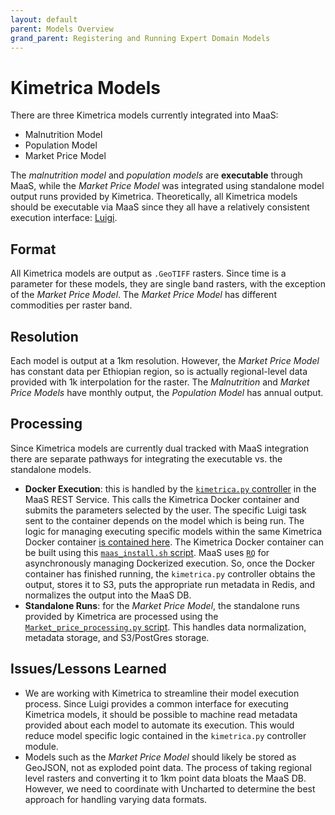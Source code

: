 ```yaml
---
layout: default
parent: Models Overview
grand_parent: Registering and Running Expert Domain Models
---
```


# Kimetrica Models

There are three Kimetrica models currently integrated into MaaS:

- Malnutrition Model
- Population Model
- Market Price Model

The _malnutrition model_ and _population models_ are **executable** through MaaS, while the _Market Price Model_ was integrated using standalone model output runs provided by Kimetrica. Theoretically, all Kimetrica models should be executable via MaaS since they all have a relatively consistent execution interface: [Luigi](https://luigi.readthedocs.io/en/stable/). 

## Format

All Kimetrica models are output as `.GeoTIFF` rasters. Since time is a parameter for these models, they are single band rasters, with the exception of the _Market Price Model_. The _Market Price Model_ has different commodities per raster band.

## Resolution

Each model is output at a 1km resolution. However, the _Market Price Model_ has constant data per Ethiopian region, so is actually regional-level data provided with 1k interpolation for the raster. The _Malnutrition_ and _Market Price Models_ have monthly output, the _Population Model_ has annual output.

## Processing

Since Kimetrica models are currently dual tracked with MaaS integration there are separate pathways for integrating the executable vs. the standalone models.

- **Docker Execution**: this is handled by the [`kimetrica.py` controller](https://github.com/WorldModelers/ModelService/blob/master/REST-Server/openapi_server/kimetrica.py) in the MaaS REST Service. This calls the Kimetrica Docker container and submits the parameters selected by the user. The specific Luigi task sent to the container depends on the model which is being run. The logic for managing executing specific models within the same Kimetrica Docker container [is contained here](https://github.com/WorldModelers/ModelService/blob/master/REST-Server/openapi_server/kimetrica.py#L42-L65). The Kimetrica Docker container can be built using this [`maas_install.sh` script](https://github.com/WorldModelers/ModelService/blob/master/Kimetrica-Integration/maas_install.sh). MaaS uses [`RQ`](https://python-rq.org/) for asynchronously managing Dockerized execution. So, once the Docker container has finished running, the `kimetrica.py` controller obtains the output, stores it to S3, puts the appropriate run metadata in Redis, and normalizes the output into the MaaS DB.
- **Standalone Runs**: for the _Market Price Model_, the standalone runs provided by Kimetrica are processed using the [`Market_price_processing.py` script](https://github.com/WorldModelers/ModelService/blob/master/Kimetrica-Integration/Market_price_processing.py). This handles data normalization, metadata storage, and S3/PostGres storage.

## Issues/Lessons Learned

- We are working with Kimetrica to streamline their model execution process. Since Luigi provides a common interface for executing Kimetrica models, it should be possible to machine read metadata provided about each model to automate its execution. This would reduce model specific logic contained in the `kimetrica.py` controller module.
- Models such as the _Market Price Model_ should likely be stored as GeoJSON, not as exploded point data. The process of taking regional level rasters and converting it to 1km point data bloats the MaaS DB. However, we need to coordinate with Uncharted to determine the best approach for handling varying data formats.
